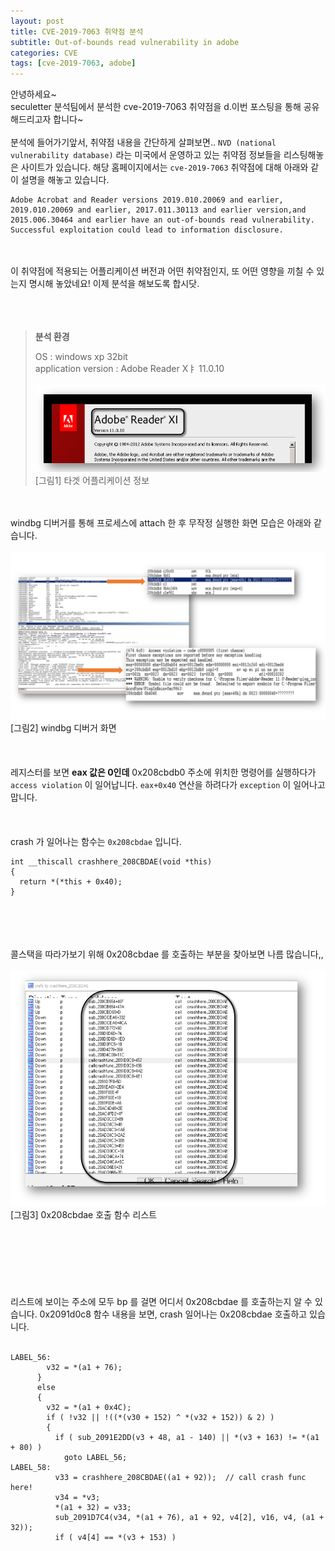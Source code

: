 ```yaml
---
layout: post
title: CVE-2019-7063 취약점 분석
subtitle: Out-of-bounds read vulnerability in adobe
categories: CVE
tags: [cve-2019-7063, adobe]
---
```


안녕하세요~
<br>
seculetter 분석팀에서 분석한 cve-2019-7063 취약점을 d.이번 포스팅을 통해 공유해드리고자 합니다~
<br><br>
분석에 들어가기앞서, 취약점 내용을 간단하게 살펴보면.. `NVD (national vulnerability database)` 라는 미국에서 운영하고 있는 취약점 정보들을 리스팅해놓은 사이트가 있습니다. 해당 홈페이지에서는 `cve-2019-7063` 취약점에 대해 아래와 같이 설명을 해놓고 있습니다.
<br>
```
Adobe Acrobat and Reader versions 2019.010.20069 and earlier,
2019.010.20069 and earlier, 2017.011.30113 and earlier version,and 2015.006.30464 and earlier have an out-of-bounds read vulnerability. Successful exploitation could lead to information disclosure.
```

<br><br>
이 취약점에 적용되는 어플리케이션 버전과 어떤 취약점인지, 또 어떤 영향을 끼칠 수 있는지 명시해 놓았네요! 이제 분석을 해보도록 합시닷.
<br><br><br><br>

> **분석 환경**
> 
> OS : windows xp 32bit<br>
> application version : Adobe Reader Xㅑ 11.0.10<br><br>
> ![pic1](assets/images/../../../assets/images/cve-2019-7063-img/pic1.png)
>[그림1] 타겟 어플리케이션 정보

<br><br>
windbg 디버거를 통해 프로세스에 attach 한 후 무작정 실행한 화면 모습은 아래와 같습니다.
<br><br>
![pic2](assets/images/../../../assets/images/cve-2019-7063-img/pic2.png)
[그림2] windbg 디버거 화면
<br><br><br><br>
레지스터를 보면 **eax 값은 0인데** 0x208cbdb0 주소에 위치한 명령어를 실행하다가 `access violation` 이 일어납니다. `eax+0x40` 연산을 하려다가 `exception` 이 일어나고 맙니다.
<br><br><br><br>
crash 가 일어나는 함수는 `0x208cbdae` 입니다.
```
int __thiscall crashhere_208CBDAE(void *this)
{
  return *(*this + 0x40);
}
```
<br><br><br><br>
콜스택을 따라가보기 위해 0x208cbdae 를 호출하는 부분을 찾아보면 나름 많습니다,,
<br><br>
![pic3](assets/images/../../../assets/images/cve-2019-7063-img/pic3.png)
[그림3] 0x208cbdae 호출 함수 리스트
<br><br><br><br>
<br><br><br><br>
리스트에 보이는 주소에 모두 bp 를 걸면 어디서 0x208cbdae 를 호출하는지 알 수 있습니다. 0x2091d0c8 함수 내용을 보면, crash 일어나는 0x208cbdae 호출하고 있습니다.
<br><br>
```
LABEL_56:
        v32 = *(a1 + 76);
      }
      else
      {
        v32 = *(a1 + 0x4C);
        if ( !v32 || !((*(v30 + 152) ^ *(v32 + 152)) & 2) )
        {
          if ( sub_2091E2DD(v3 + 48, a1 - 140) || *(v3 + 163) != *(a1 + 80) )
            goto LABEL_56;
LABEL_58:
          v33 = crashhere_208CBDAE((a1 + 92));  // call crash func here!
          v34 = *v3;
          *(a1 + 32) = v33;
          sub_2091D7C4(v34, *(a1 + 76), a1 + 92, v4[2], v16, v4, (a1 + 32));
          if ( v4[4] == *(v3 + 153) )
```